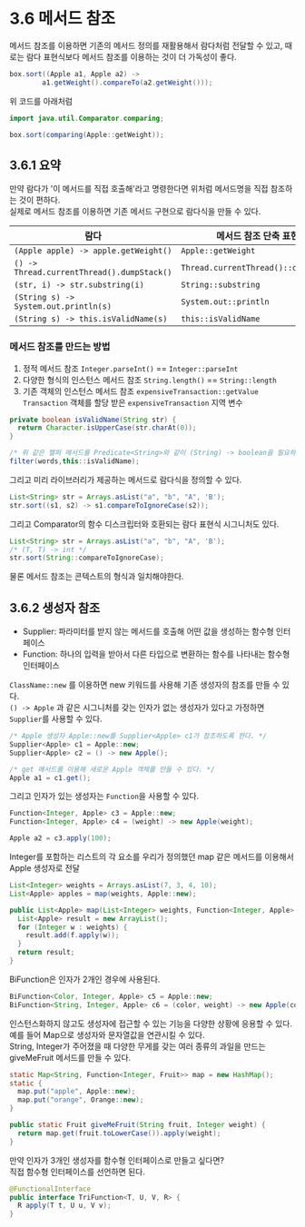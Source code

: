 # 3.6 메서드 참조

메서드 참조를 이용하면 기존의 메서드 정의를 재활용해서 람다처럼 전달할 수 있고, 때로는 람다 표현식보다 메서드 참조를 이용하는 것이 더 가독성이 좋다.  

```java
box.sort((Apple a1, Apple a2) ->
        a1.getWeight().compareTo(a2.getWeight()));
```

위 코드를 아래처럼
```java
import java.util.Comparator.comparing;

box.sort(comparing(Apple::getWeight));
```

## 3.6.1 요약

만약 람다가 '이 메서드를 직접 호출해'라고 명령한다면 위처럼 메서드명을 직접 참조하는 것이 편하다.  
실제로 메서드 참조를 이용하면 기존 메서드 구현으로 람다식을 만들 수 있다.  

| 람다  | 메서드 참조 단축 표현  |
|-----|---------------|
|`(Apple apple) -> apple.getWeight()`|`Apple::getWeight`|
|`() -> Thread.currentThread().dumpStack()`|`Thread.currentThread()::dumpStack`|
|`(str, i) -> str.substring(i)`|`String::substring`|
|`(String s) -> System.out.println(s)`|`System.out::println`|
|`(String s) -> this.isValidName(s)`|`this::isValidName`|

### 메서드 참조를 만드는 방법

1. 정적 메서드 참조
   `Integer.parseInt()` == `Integer::parseInt`
2. 다양한 형식의 인스턴스 메서드 참조
   `String.length()` == `String::length` 
3. 기존 객체의 인스턴스 메서드 참조
   `expensiveTransaction::getValue`  
   `Transaction` 객체를 할당 받은 `expensiveTransaction` 지역 변수

```java
private boolean isValidName(String str) {
  return Character.isUpperCase(str.charAt(0));
}

/* 위 같은 헬퍼 메서드를 Predicate<String>와 같이 (String) -> boolean을 필요하는 상황에서 아래와 같이 사용할 수 있다. */
filter(words,this::isValidName);
```

그리고 미리 라이브러리가 제공하는 메서드로 람다식을 정의할 수 있다.
```java
List<String> str = Arrays.asList("a", "b", "A", 'B');
str.sort((s1, s2) -> s1.compareToIgnoreCase(s2));
```

그리고 Comparator의 함수 디스크립터와 호환되는 람다 표현식 시그니처도 있다.  
```java
List<String> str = Arrays.asList("a", "b", "A", 'B');
/* (T, T) -> int */
str.sort(String::compareToIgnoreCase);
```

물론 메서드 참조는 콘텍스트의 형식과 일치해야한다.

## 3.6.2 생성자 참조

* Supplier: 파라미터를 받지 않는 메서드를 호출해 어떤 값을 생성하는 함수형 인터페이스  
* Function: 하나의 입력을 받아서 다른 타입으로 변환하는 함수를 나타내는 함수형 인터페이스

`ClassName::new` 를 이용하면 new 키워드를 사용해 기존 생성자의 참조를 만들 수 있다.  
`() -> Apple` 과 같은 시그니처를 갖는 인자가 없는 생성자가 있다고 가정하면 `Supplier`를 사용할 수 있다.  

```java
/* Apple 생성자 Apple::new를 Supplier<Apple> c1가 참조하도록 한다. */
Supplier<Apple> c1 = Apple::new;
Supplier<Apple> c2 = () -> new Apple();

/* get 메서드를 이용해 새로운 Apple 객체를 만들 수 있다. */
Apple a1 = c1.get();
```

그리고 인자가 있는 생성자는 `Function`을 사용할 수 있다.

```java
Function<Integer, Apple> c3 = Apple::new;
Function<Integer, Apple> c4 = (weight) -> new Apple(weight);

Apple a2 = c3.apply(100);
```

Integer를 포함하는 리스트의 각 요소를 우리가 정의했던 map 같은 메서드를 이용해서 Apple 생성자로 전달
```java
List<Integer> weights = Arrays.asList(7, 3, 4, 10);
List<Apple> apples = map(weights, Apple::new);

public List<Apple> map(List<Integer> weights, Function<Integer, Apple> f) {
  List<Apple> result = new ArrayList();
  for (Integer w : weights) {
    result.add(f.apply(w));
  }
  return result;
}
```

BiFunction은 인자가 2개인 경우에 사용된다.
```java
BiFunction<Color, Integer, Apple> c5 = Apple::new;
BiFunction<String, Integer, Apple> c6 = (color, weight) -> new Apple(color, weight);
```

인스턴스화하지 않고도 생성자에 접근할 수 있는 기능을 다양한 상황에 응용할 수 있다.  
예를 들어 Map으로 생성자와 문자열값을 연관시킬 수 있다.  
String, Integer가 주어졌을 때 다양한 무게를 갖는 여러 종류의 과일을 만드는 giveMeFruit 메서드를 만들 수 있다.  
```java
static Map<String, Function<Integer, Fruit>> map = new HashMap();
static {
  map.put("apple", Apple::new);
  map.put("orange", Orange::new);
}

public static Fruit giveMeFruit(String fruit, Integer weight) {
  return map.get(fruit.toLowerCase()).apply(weight);
}
```

만약 인자가 3개인 생성자를 함수형 인터페이스로 만들고 싶다면?  
직접 함수형 인터페이스를 선언하면 된다.
```java
@FunctionalInterface
public interface TriFunction<T, U, V, R> {
  R apply(T t, U u, V v);
}
```
